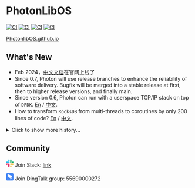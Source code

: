 # PhotonLibOS

[![CI](https://github.com/alibaba/PhotonLibOS/actions/workflows/ci.linux.x86.yml/badge.svg)](https://github.com/alibaba/PhotonLibOS/actions/workflows/ci.linux.x86_64.yml)
[![CI](https://github.com/alibaba/PhotonLibOS/actions/workflows/ci.linux.arm.yml/badge.svg)](https://github.com/alibaba/PhotonLibOS/actions/workflows/ci.linux.arm.yml)
[![CI](https://github.com/alibaba/PhotonLibOS/actions/workflows/ci.macos.yml/badge.svg)](https://github.com/alibaba/PhotonLibOS/actions/workflows/ci.macos.x86_64.yml)
[![CI](https://github.com/alibaba/PhotonLibOS/actions/workflows/ci.macos.yml/badge.svg)](https://github.com/alibaba/PhotonLibOS/actions/workflows/ci.macos.arm.yml)

[PhotonlibOS.github.io](https://photonlibos.github.io)

## What's New
* Feb 2024，[中文文档](https://photonlibos.github.io/cn/docs/category/introduction)在官网上线了
* Since 0.7, Photon will use release branches to enhance the reliability of software delivery. Bugfix will be merged into a stable release at first, then to higher release versions, and finally main.
* Since version 0.6, Photon can run with a userspace TCP/IP stack on top of `DPDK`.
[En](https://developer.aliyun.com/article/1208512) / [中文](https://developer.aliyun.com/article/1208390).
* How to transform `RocksDB` from multi-threads to coroutines by only 200 lines of code?
[En](https://github.com/facebook/rocksdb/issues/11017) / [中文](https://developer.aliyun.com/article/1093864).

<details><summary>Click to show more history...</summary><p>

* Version 0.5 is released. Except for various performance improvements, including spinlock, context switch,
  and new run queue for coroutine scheduling, we have re-implemented the HTTP module so that there is no `boost` dependency anymore.
* Version 0.4 has come, bringing us these three major features:
  1. Support coroutine local variables. Similar to the C++11 `thread_local` keyword. See [doc](doc/thread-local.md).
  2. Support running on macOS platform, both Intel x86_64 and Apple M1 included.
  3. Support LLVM Clang/Apple Clang/GCC compilers.
* Photon 0.3 was released on 2 Sep 2022. Except for bug fixes and improvements, a new `photon_std` namespace is added.
  Developers can search for `std::thread`, `std::mutex` in their own projects, and replace them all into the equivalents of `photon_std::<xxx>`.
  It's a quick way to transform thread-based programs to coroutine-based ones.
* Photon 0.2 was released on 28 Jul 2022. This release was mainly focused on network socket, security context and multi-vcpu support.
  We re-worked the `WorkPool` so it's more friendly now to write multi-vcpu programs.
* Made the first tag on 27 Jul 2022. Fix the compatibility for ARM CPU. Throughly compared the TCP echo server performance with other libs.

</p></details>

## Community

<img src="/doc/static/img/slack.svg" width="20"> Join Slack: [link](https://join.slack.com/t/photonlibos/shared_invite/zt-25wauq8g1-iK_oHMrXetcvWNNhIt8Nkg)

<img src="/doc/static/img/dingtalk.svg" width="20"> Join DingTalk group: 55690000272
